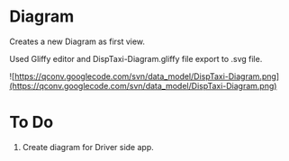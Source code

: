 # Diagram #

Creates a new Diagram as first view.

Used Gliffy editor and DispTaxi-Diagram.gliffy file export to .svg file.

![https://qconv.googlecode.com/svn/data_model/DispTaxi-Diagram.png](https://qconv.googlecode.com/svn/data_model/DispTaxi-Diagram.png)

# To Do #

  1. Create diagram for Driver side app.
